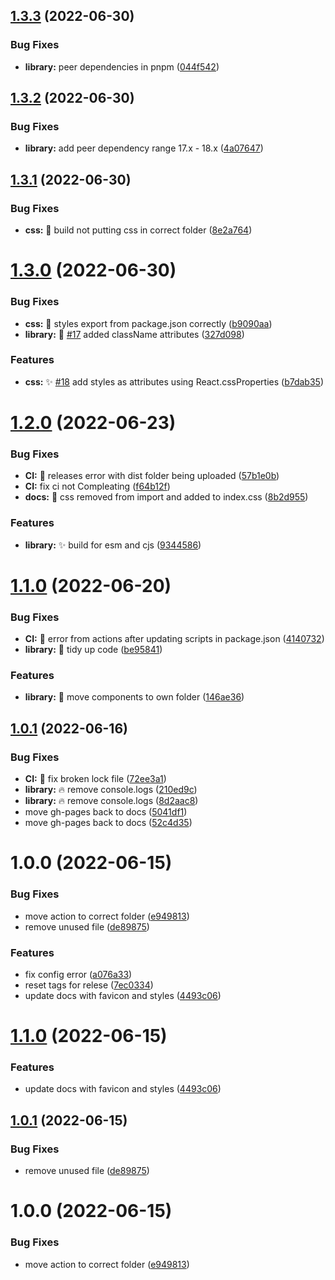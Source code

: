 ## [1.3.3](https://github.com/philstenning/react-resizable-collapsible-grid/compare/v1.3.2...v1.3.3) (2022-06-30)


### Bug Fixes

* **library:** peer dependencies in pnpm ([044f542](https://github.com/philstenning/react-resizable-collapsible-grid/commit/044f54294321fcc3458dfd7dec18c8e68b543cf3))

## [1.3.2](https://github.com/philstenning/react-resizable-collapsible-grid/compare/v1.3.1...v1.3.2) (2022-06-30)


### Bug Fixes

* **library:** add peer dependency range 17.x - 18.x ([4a07647](https://github.com/philstenning/react-resizable-collapsible-grid/commit/4a0764737c39ed3dc7b5c71bdf9ffccde419e1f8))

## [1.3.1](https://github.com/philstenning/react-resizable-collapsible-grid/compare/v1.3.0...v1.3.1) (2022-06-30)


### Bug Fixes

* **css:** 🐛 build not putting css in correct folder ([8e2a764](https://github.com/philstenning/react-resizable-collapsible-grid/commit/8e2a76436db39c91e4aa46e6ac280be6ddb64a40))

# [1.3.0](https://github.com/philstenning/react-resizable-collapsible-grid/compare/v1.2.0...v1.3.0) (2022-06-30)


### Bug Fixes

* **css:** 🐛 styles export from package.json correctly ([b9090aa](https://github.com/philstenning/react-resizable-collapsible-grid/commit/b9090aadb3d85dfdf0f913da9229a93fc331cd9f))
* **library:** 🐛 [#17](https://github.com/philstenning/react-resizable-collapsible-grid/issues/17) added className attributes ([327d098](https://github.com/philstenning/react-resizable-collapsible-grid/commit/327d09818d675f7d86fd242bcaf49c184f6b4dc4))


### Features

* **css:** ✨ [#18](https://github.com/philstenning/react-resizable-collapsible-grid/issues/18) add styles as attributes using React.cssProperties ([b7dab35](https://github.com/philstenning/react-resizable-collapsible-grid/commit/b7dab350089e8c26f9927545daf511944ea9c47f))

# [1.2.0](https://github.com/philstenning/react-resizable-collapsible-grid/compare/v1.1.0...v1.2.0) (2022-06-23)


### Bug Fixes

* **CI:** 🐛 releases error with dist folder being uploaded ([57b1e0b](https://github.com/philstenning/react-resizable-collapsible-grid/commit/57b1e0b7ecd970d016ad6904b16da89f7f5378b8))
* **CI:** fix ci not Compleating ([f64b12f](https://github.com/philstenning/react-resizable-collapsible-grid/commit/f64b12f95e4544cc72f1943eb42f4c2021af7c3c))
* **docs:** 🐛 css removed from import and added to index.css ([8b2d955](https://github.com/philstenning/react-resizable-collapsible-grid/commit/8b2d9550d7c1b48d39933cf499597dd11da3c06a))


### Features

* **library:** ✨ build for esm and cjs ([9344586](https://github.com/philstenning/react-resizable-collapsible-grid/commit/93445865984711a37b21149b9c77d5e827a6340d))

# [1.1.0](https://github.com/philstenning/react-resizable-collapsible-grid/compare/v1.0.1...v1.1.0) (2022-06-20)


### Bug Fixes

* **CI:** 🐛 error from actions after updating scripts in package.json ([4140732](https://github.com/philstenning/react-resizable-collapsible-grid/commit/4140732239e68140b537a3e35763c814ff9e75c2))
* **library:** 🎨 tidy up code ([be95841](https://github.com/philstenning/react-resizable-collapsible-grid/commit/be95841f4af75f600a0a798f5ab3ed5720b1e535))


### Features

* **library:** 🎨 move components to own folder ([146ae36](https://github.com/philstenning/react-resizable-collapsible-grid/commit/146ae36651a0d6a6169b1be7fb46568bde7c4a6e))

## [1.0.1](https://github.com/philstenning/react-resizable-collapsible-grid/compare/v1.0.0...v1.0.1) (2022-06-16)


### Bug Fixes

* **CI:** 🐛 fix broken lock file ([72ee3a1](https://github.com/philstenning/react-resizable-collapsible-grid/commit/72ee3a19457a00c493edf6c731b335455ba66573))
* **library:** 🔥 remove console.logs ([210ed9c](https://github.com/philstenning/react-resizable-collapsible-grid/commit/210ed9c6ed110bde3a230c0caa75658ea90d99e3))
* **library:** 🔥 remove console.logs ([8d2aac8](https://github.com/philstenning/react-resizable-collapsible-grid/commit/8d2aac8f916bb381ebf8668f474b0c7779f4145c))
* move gh-pages back to docs ([5041df1](https://github.com/philstenning/react-resizable-collapsible-grid/commit/5041df1c90fbf5e9162935e8ee247ad9ee8b64e6))
* move gh-pages back to docs ([52c4d35](https://github.com/philstenning/react-resizable-collapsible-grid/commit/52c4d35e4a5f1c13836d1b1f29c5ad7ab7153b38))

# 1.0.0 (2022-06-15)


### Bug Fixes

* move action to  correct folder ([e949813](https://github.com/philstenning/react-resizable-collapsible-grid/commit/e949813e6b22119cc9174bf5ecc9d8739ccf0273))
* remove unused file ([de89875](https://github.com/philstenning/react-resizable-collapsible-grid/commit/de89875faa110fca9b0b7410cfdae62e09f5b565))


### Features

* fix config error ([a076a33](https://github.com/philstenning/react-resizable-collapsible-grid/commit/a076a3332d60758f9c37f83302d7aec1626c33e9))
* reset tags for relese ([7ec0334](https://github.com/philstenning/react-resizable-collapsible-grid/commit/7ec0334259df4f935230059dbb1a76e739d527ff))
* update docs with favicon and styles ([4493c06](https://github.com/philstenning/react-resizable-collapsible-grid/commit/4493c06a3367c0b060355111dd695132debd2fc8))

# [1.1.0](https://github.com/philstenning/react-resizable-collapsible-grid/compare/v1.0.1...v1.1.0) (2022-06-15)


### Features

* update docs with favicon and styles ([4493c06](https://github.com/philstenning/react-resizable-collapsible-grid/commit/4493c06a3367c0b060355111dd695132debd2fc8))

## [1.0.1](https://github.com/philstenning/react-resizable-collapsible-grid/compare/v1.0.0...v1.0.1) (2022-06-15)


### Bug Fixes

* remove unused file ([de89875](https://github.com/philstenning/react-resizable-collapsible-grid/commit/de89875faa110fca9b0b7410cfdae62e09f5b565))

# 1.0.0 (2022-06-15)


### Bug Fixes

* move action to  correct folder ([e949813](https://github.com/philstenning/react-resizable-collapsible-grid/commit/e949813e6b22119cc9174bf5ecc9d8739ccf0273))
